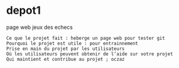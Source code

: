 # depot1
page web jeux des echecs


    Ce que le projet fait : heberge un page web pour tester git
    Pourquoi le projet est utile : pour entrainnement
    Prise en main du projet par les utilisateurs
    Où les utilisateurs peuvent obtenir de l’aide sur votre projet
    Qui maintient et contribue au projet ; oczaz
